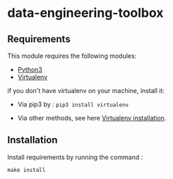 # data-engineering-toolbox


## Requirements
This module requires the following modules:
 * [Python3](https://www.python.org/)
 * [Virtualenv](https://virtualenv.pypa.io/en/latest/installation.html)

if you don't have virtualenv on your machine, install it:

* Via pip3 by :
`pip3 install virtualenv`

* Via other methods, see here  [Virtualenv installation](https://virtualenv.pypa.io/en/latest/installation.html).
## Installation
Install requirements by running the command :

` make install `

